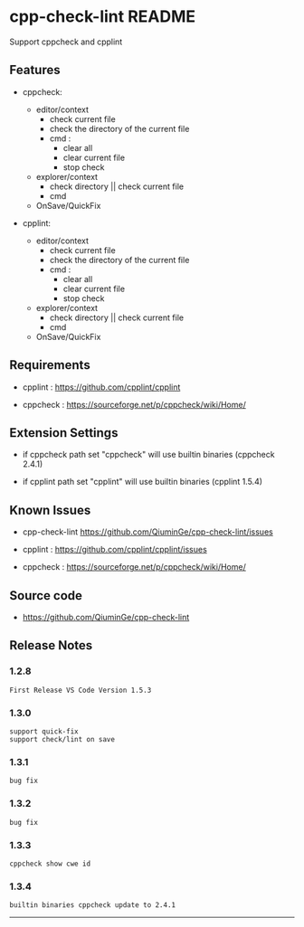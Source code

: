 # cpp-check-lint README

Support cppcheck and cpplint

## Features

 * cppcheck:
    * editor/context      
        * check current file    
        * check the directory of the current file    
        * cmd :    
            * clear all    
            * clear current file    
            * stop check    
    * explorer/context
        * check directory || check current file
        * cmd  
    * OnSave/QuickFix

* cpplint:
    * editor/context      
        * check current file    
        * check the directory of the current file    
        * cmd :    
            * clear all    
            * clear current file    
            * stop check    
    * explorer/context    
        * check directory || check current file
        * cmd
    * OnSave/QuickFix

## Requirements

* cpplint : https://github.com/cpplint/cpplint

* cppcheck : https://sourceforge.net/p/cppcheck/wiki/Home/

## Extension Settings

* if cppcheck path set "cppcheck" will use builtin binaries (cppcheck 2.4.1)

* if cpplint path set "cpplint" will use builtin binaries (cpplint 1.5.4)

## Known Issues

* cpp-check-lint https://github.com/QiuminGe/cpp-check-lint/issues

* cpplint : https://github.com/cpplint/cpplint/issues

* cppcheck : https://sourceforge.net/p/cppcheck/wiki/Home/

## Source code 

* https://github.com/QiuminGe/cpp-check-lint

## Release Notes

### 1.2.8
    First Release VS Code Version 1.5.3 
### 1.3.0
    support quick-fix
    support check/lint on save
### 1.3.1
    bug fix
### 1.3.2
    bug fix
### 1.3.3
    cppcheck show cwe id

### 1.3.4
    builtin binaries cppcheck update to 2.4.1
-----------------------------------------------------------------------------------------------------------

